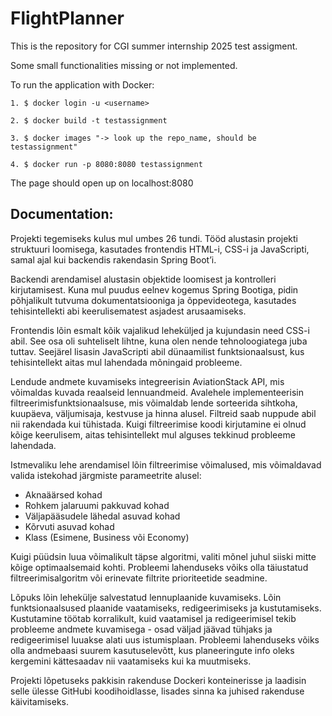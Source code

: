# FlightPlanner

This is the repository for CGI summer internship 2025 test assigment.

Some small functionalities missing or not implemented.

To run the application with Docker:
```aiignore
1. $ docker login -u <username>

2. $ docker build -t testassignment

3. $ docker images "-> look up the repo_name, should be testassignment"

4. $ docker run -p 8080:8080 testassignment
```
The page should open up on localhost:8080

## Documentation: ##

Projekti tegemiseks kulus mul umbes 26 tundi. Tööd alustasin projekti struktuuri loomisega, kasutades frontendis HTML-i, CSS-i ja JavaScripti, samal ajal kui backendis rakendasin Spring Boot’i.

Backendi arendamisel alustasin objektide loomisest ja kontrolleri kirjutamisest. Kuna mul puudus eelnev kogemus Spring Bootiga, pidin põhjalikult tutvuma dokumentatsiooniga ja õppevideotega, kasutades tehisintellekti abi keerulisematest asjadest arusaamiseks.

Frontendis lõin esmalt kõik vajalikud leheküljed ja kujundasin need CSS-i abil. See osa oli suhteliselt lihtne, kuna olen nende tehnoloogiatega juba tuttav. Seejärel lisasin JavaScripti abil dünaamilist funktsionaalsust, kus tehisintellekt aitas mul lahendada mõningaid probleeme.

Lendude andmete kuvamiseks integreerisin AviationStack API, mis võimaldas kuvada reaalseid lennuandmeid. Avalehele implementeerisin filtreerimisfunktsionaalsuse, mis võimaldab lende sorteerida sihtkoha, kuupäeva, väljumisaja, kestvuse ja hinna alusel. Filtreid saab nuppude abil nii rakendada kui tühistada. Kuigi filtreerimise koodi kirjutamine ei olnud kõige keerulisem, aitas tehisintellekt mul alguses tekkinud probleeme lahendada.

Istmevaliku lehe arendamisel lõin filtreerimise võimalused, mis võimaldavad valida istekohad järgmiste parameetrite alusel:
- Aknaäärsed kohad
- Rohkem jalaruumi pakkuvad kohad
- Väljapääsudele lähedal asuvad kohad
- Kõrvuti asuvad kohad
- Klass (Esimene, Business või Economy)

Kuigi püüdsin luua võimalikult täpse algoritmi, valiti mõnel juhul siiski mitte kõige optimaalsemaid kohti. Probleemi lahenduseks võiks olla täiustatud filtreerimisalgoritm või erinevate filtrite prioriteetide seadmine.

Lõpuks lõin lehekülje salvestatud lennuplaanide kuvamiseks. Lõin funktsionaalsused plaanide vaatamiseks, redigeerimiseks ja kustutamiseks. Kustutamine töötab korralikult, kuid vaatamisel ja redigeerimisel tekib probleeme andmete kuvamisega - osad väljad jäävad tühjaks ja redigeerimisel luuakse alati uus istumisplaan. Probleemi lahenduseks võiks olla andmebaasi suurem kasutuselevõtt, kus planeeringute info oleks kergemini kättesaadav nii vaatamiseks kui ka muutmiseks.

Projekti lõpetuseks pakkisin rakenduse Dockeri konteinerisse ja laadisin selle ülesse GitHubi koodihoidlasse, lisades sinna ka juhised rakenduse käivitamiseks.
